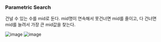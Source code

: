 ### Parametric Search

건널 수 있는 수를 mid로 둔다. mid명이 연속해서 못건너면 mid를 줄이고, 다 건너면 mid를 늘려서 가장 큰 mid값을 찾는다.

![image](https://user-images.githubusercontent.com/33195517/191179329-2f1b5053-fcca-4077-979c-5f13d876692b.png)
![image](https://user-images.githubusercontent.com/33195517/191179364-63ca414f-6fd6-4646-b3a5-a8394e62cf6a.png)
